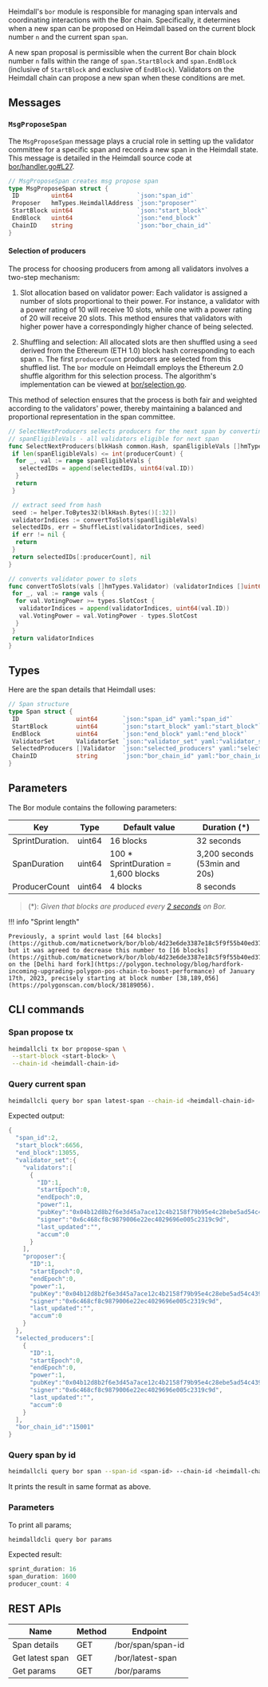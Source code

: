 Heimdall's `bor` module is responsible for managing span intervals and coordinating interactions with the Bor chain. Specifically, it determines when a new span can be proposed on Heimdall based on the current block number `n` and the current span `span`. 

A new span proposal is permissible when the current Bor chain block number `n` falls within the range of `span.StartBlock` and `span.EndBlock` (inclusive of `StartBlock` and exclusive of `EndBlock`). Validators on the Heimdall chain can propose a new span when these conditions are met.

## Messages

### `MsgProposeSpan`

The `MsgProposeSpan` message plays a crucial role in setting up the validator committee for a specific span and records a new span in the Heimdall state. This message is detailed in the Heimdall source code at [bor/handler.go#L27](https://github.com/maticnetwork/heimdall/blob/develop/bor/handler.go#L27).

```go
// MsgProposeSpan creates msg propose span
type MsgProposeSpan struct {
 ID         uint64                  `json:"span_id"`
 Proposer   hmTypes.HeimdallAddress `json:"proposer"`
 StartBlock uint64                  `json:"start_block"`
 EndBlock   uint64                  `json:"end_block"`
 ChainID    string                  `json:"bor_chain_id"`
}
```

#### Selection of producers

The process for choosing producers from among all validators involves a two-step mechanism:

1. Slot allocation based on validator power: Each validator is assigned a number of slots proportional to their power. For instance, a validator with a power rating of 10 will receive 10 slots, while one with a power rating of 20 will receive 20 slots. This method ensures that validators with higher power have a correspondingly higher chance of being selected.

2. Shuffling and selection: All allocated slots are then shuffled using a `seed` derived from the Ethereum (ETH 1.0) block hash corresponding to each span `n`. The first `producerCount` producers are selected from this shuffled list. The `bor` module on Heimdall employs the Ethereum 2.0 shuffle algorithm for this selection process. The algorithm's implementation can be viewed at [bor/selection.go](https://github.com/maticnetwork/heimdall/blob/develop/bor/selection.go).

This method of selection ensures that the process is both fair and weighted according to the validators' power, thereby maintaining a balanced and proportional representation in the span committee.

```go
// SelectNextProducers selects producers for the next span by converting power to slots
// spanEligibleVals - all validators eligible for next span
func SelectNextProducers(blkHash common.Hash, spanEligibleVals []hmTypes.Validator, producerCount uint64) (selectedIDs []uint64, err error) {
 if len(spanEligibleVals) <= int(producerCount) {
  for _, val := range spanEligibleVals {
   selectedIDs = append(selectedIDs, uint64(val.ID))
  }
  return
 }

 // extract seed from hash
 seed := helper.ToBytes32(blkHash.Bytes()[:32])
 validatorIndices := convertToSlots(spanEligibleVals)
 selectedIDs, err = ShuffleList(validatorIndices, seed)
 if err != nil {
  return
 }
 return selectedIDs[:producerCount], nil
}

// converts validator power to slots
func convertToSlots(vals []hmTypes.Validator) (validatorIndices []uint64) {
 for _, val := range vals {
  for val.VotingPower >= types.SlotCost {
   validatorIndices = append(validatorIndices, uint64(val.ID))
   val.VotingPower = val.VotingPower - types.SlotCost
  }
 }
 return validatorIndices
}
```

## Types

Here are the span details that Heimdall uses:

```go
// Span structure
type Span struct {
 ID                uint64       `json:"span_id" yaml:"span_id"`
 StartBlock        uint64       `json:"start_block" yaml:"start_block"`
 EndBlock          uint64       `json:"end_block" yaml:"end_block"`
 ValidatorSet      ValidatorSet `json:"validator_set" yaml:"validator_set"`
 SelectedProducers []Validator  `json:"selected_producers" yaml:"selected_producers"`
 ChainID           string       `json:"bor_chain_id" yaml:"bor_chain_id"`
}
```

## Parameters

The Bor module contains the following parameters:

| Key             | Type   | Default value                       | Duration (*)                  |
| --------------- | ------ | ----------------------------------- | ----------------------------- |
| SprintDuration. | uint64 | 16 blocks                           | 32 seconds                    |
| SpanDuration    | uint64 | 100 * SprintDuration = 1,600 blocks | 3,200 seconds (53min and 20s) |
| ProducerCount   | uint64 | 4 blocks                            | 8 seconds                     |

> (*): <i>Given that blocks are produced every [2 seconds](https://github.com/maticnetwork/bor/blob/4d23e6de3387e18c5f9f55b40ed37189ce82a7aa/params/config.go#L416) on Bor.</i>

!!! info "Sprint length"
  
    Previously, a sprint would last [64 blocks](https://github.com/maticnetwork/bor/blob/4d23e6de3387e18c5f9f55b40ed37189ce82a7aa/params/config.go#L423) but it was agreed to decrease this number to [16 blocks](https://github.com/maticnetwork/bor/blob/4d23e6de3387e18c5f9f55b40ed37189ce82a7aa/params/config.go#L424) on the [Delhi hard fork](https://polygon.technology/blog/hardfork-incoming-upgrading-polygon-pos-chain-to-boost-performance) of January 17th, 2023, precisely starting at block number [38,189,056](https://polygonscan.com/block/38189056).

## CLI commands

### Span propose tx

```bash
heimdallcli tx bor propose-span \
 --start-block <start-block> \
 --chain-id <heimdall-chain-id>
```

### Query current span

```bash
heimdallcli query bor span latest-span --chain-id <heimdall-chain-id>
```

Expected output:

```go
{
  "span_id":2,
  "start_block":6656,
  "end_block":13055,
  "validator_set":{
    "validators":[
      {
        "ID":1,
        "startEpoch":0,
        "endEpoch":0,
        "power":1,
        "pubKey":"0x04b12d8b2f6e3d45a7ace12c4b2158f79b95e4c28ebe5ad54c439be9431d7fc9dc1164210bf6a5c3b8523528b931e772c86a307e8cff4b725e6b4a77d21417bf19",
        "signer":"0x6c468cf8c9879006e22ec4029696e005c2319c9d",
        "last_updated":"",
        "accum":0
      }
    ],
    "proposer":{
      "ID":1,
      "startEpoch":0,
      "endEpoch":0,
      "power":1,
      "pubKey":"0x04b12d8b2f6e3d45a7ace12c4b2158f79b95e4c28ebe5ad54c439be9431d7fc9dc1164210bf6a5c3b8523528b931e772c86a307e8cff4b725e6b4a77d21417bf19",
      "signer":"0x6c468cf8c9879006e22ec4029696e005c2319c9d",
      "last_updated":"",
      "accum":0
    }
  },
  "selected_producers":[
    {
      "ID":1,
      "startEpoch":0,
      "endEpoch":0,
      "power":1,
      "pubKey":"0x04b12d8b2f6e3d45a7ace12c4b2158f79b95e4c28ebe5ad54c439be9431d7fc9dc1164210bf6a5c3b8523528b931e772c86a307e8cff4b725e6b4a77d21417bf19",
      "signer":"0x6c468cf8c9879006e22ec4029696e005c2319c9d",
      "last_updated":"",
      "accum":0
    }
  ],
  "bor_chain_id":"15001"
}
```

### Query span by id

```bash
heimdallcli query bor span --span-id <span-id> --chain-id <heimdall-chain-id>
```

It prints the result in same format as above.

### Parameters

To print all params;

```go
heimdalldcli query bor params
```

Expected result:

```go
sprint_duration: 16
span_duration: 1600
producer_count: 4
```

## REST APIs

| Name            | Method | Endpoint          |
| --------------- | ------ | ----------------- |
| Span details    | GET    | /bor/span/span-id |
| Get latest span | GET    | /bor/latest-span  |
| Get params      | GET    | /bor/params       |
